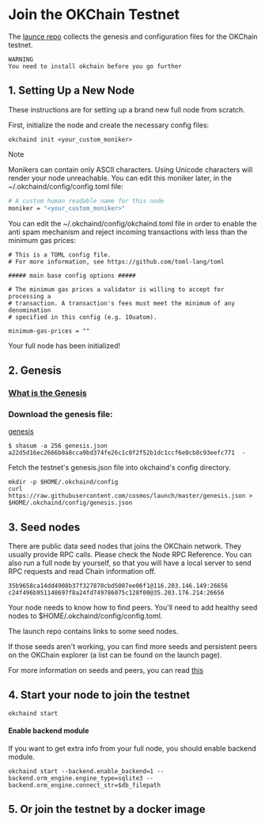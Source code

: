 
# Join the OKChain Testnet

The [launce repo](http://gitlab.okcoin-inc.com/dex/launch) collects the genesis and configuration files for the OKChain testnet. 

```
WARNING
You need to install okchain before you go further
```

## 1. Setting Up a New Node
These instructions are for setting up a brand new full node from scratch.

First, initialize the node and create the necessary config files:
```
okchaind init <your_custom_moniker>
```
Note

Monikers can contain only ASCII characters. Using Unicode characters will render your node unreachable.
You can edit this moniker later, in the ~/.okchaind/config/config.toml file:

```bash
# A custom human readable name for this node
moniker = "<your_custom_moniker>"
```
You can edit the ~/.okchaind/config/okchaind.toml file in order to enable the anti spam mechanism and reject incoming transactions with less than the minimum gas prices:
```
# This is a TOML config file.
# For more information, see https://github.com/toml-lang/toml

##### main base config options #####

# The minimum gas prices a validator is willing to accept for processing a
# transaction. A transaction's fees must meet the minimum of any denomination
# specified in this config (e.g. 10uatom).

minimum-gas-prices = ""
```
Your full node has been initialized!


## 2. Genesis 

### [What is the Genesis](genesis_en.md)

### Download the genesis file:
[genesis](http://gitlab.okcoin-inc.com/dex/launch/blob/dev/genesis.json)

```
$ shasum -a 256 genesis.json
a22d5d16ec2666b0a8cca9bd374fe26c1c0f2f52b1dc1ccf6e0cb8c93eefc771  -
```
Fetch the testnet's genesis.json file into okchaind's config directory.
```
mkdir -p $HOME/.okchaind/config
curl https://raw.githubusercontent.com/cosmos/launch/master/genesis.json > $HOME/.okchaind/config/genesis.json
```

## 3. Seed nodes
There are public data seed nodes that joins the OKChain network. They usually provide RPC calls. Please check the Node RPC Reference.
You can also run a full node by yourself, so that you will have a local server to send RPC requests and read Chain information off.
```
35b9658ca14dd4908b37f327870cbd5007ee06f1@116.203.146.149:26656
c24f496b951148697f8a24fd749786075c128f00@35.203.176.214:26656
```


Your node needs to know how to find peers. You'll need to add healthy seed nodes to $HOME/.okchaind/config/config.toml. 

The launch repo contains links to some seed nodes.

If those seeds aren't working, you can find more seeds and persistent peers on the OKChain explorer (a list can be found on the launch page).

For more information on seeds and peers, you can read [this]()


## 4. Start your node to join the testnet
```
okchaind start
```

#### Enable backend module
If you want to get extra info from your full node, you should enable backend module.
```
okchaind start --backend.enable_backend=1 --backend.orm_engine.engine_type=sqlite3 --backend.orm_engine.connect_str=$db_filepath
```


## 5. Or join the testnet by a docker image

